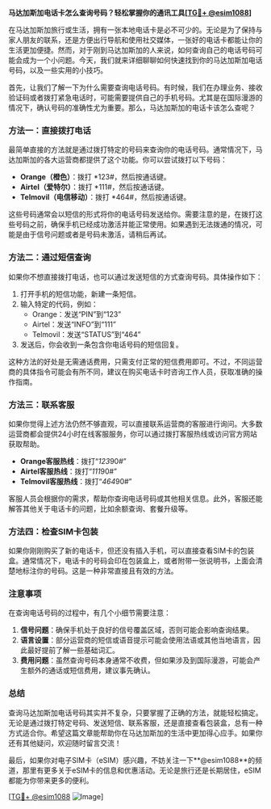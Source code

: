**马达加斯加电话卡怎么查询号码？轻松掌握你的通讯工具[[TG💪+ @esim1088](https://t.me/s/esim1088)]**

在马达加斯加旅行或生活，拥有一张本地电话卡是必不可少的。无论是为了保持与家人朋友的联系，还是方便出行导航和使用社交媒体，一张好的电话卡都能让你的生活更加便捷。然而，对于刚到马达加斯加的人来说，如何查询自己的电话号码可能会成为一个小问题。今天，我们就来详细聊聊如何快速找到你的马达加斯加电话号码，以及一些实用的小技巧。

首先，让我们了解一下为什么需要查询电话号码。有时候，我们在办理业务、接收验证码或者拨打紧急电话时，可能需要提供自己的手机号码。尤其是在国际漫游的情况下，确认号码的准确性尤为重要。那么，马达加斯加的电话卡该怎么查呢？

### 方法一：直接拨打电话

最简单直接的方法就是通过拨打特定的号码来查询你的电话号码。通常情况下，马达加斯加的各大运营商都提供了这个功能。你可以尝试拨打以下号码：

- **Orange（橙色）**：拨打 *123#，然后按通话键。
- **Airtel（爱特尔）**：拨打 *111#，然后按通话键。
- **Telmovil（电信移动）**：拨打 *464#，然后按通话键。

这些号码通常会以短信的形式将你的电话号码发送给你。需要注意的是，在拨打这些号码之前，确保手机已经成功激活并能正常使用。如果遇到无法拨通的情况，可能是由于信号问题或者是号码未激活，请稍后再试。

### 方法二：通过短信查询

如果你不想直接拨打电话，也可以通过发送短信的方式查询号码。具体操作如下：

1. 打开手机的短信功能，新建一条短信。
2. 输入特定的代码，例如：
   - Orange：发送“PIN”到“123”
   - Airtel：发送“INFO”到“111”
   - Telmovil：发送“STATUS”到“464”
3. 发送后，你会收到一条包含你电话号码的短信回复。

这种方法的好处是无需通话费用，只需支付正常的短信费用即可。不过，不同运营商的具体指令可能会有所不同，建议在购买电话卡时咨询工作人员，获取准确的操作指南。

### 方法三：联系客服

如果你觉得上述方法仍然不够直观，可以直接联系运营商的客服进行询问。大多数运营商都会提供24小时在线客服服务，你可以通过拨打客服热线或访问官方网站获取帮助。

- **Orange客服热线**：拨打“*123*90#”
- **Airtel客服热线**：拨打“*111*90#”
- **Telmovil客服热线**：拨打“*464*90#”

客服人员会根据你的需求，帮助你查询电话号码或其他相关信息。此外，客服还能解答其他关于电话卡的问题，比如余额查询、套餐升级等。

### 方法四：检查SIM卡包装

如果你刚刚购买了新的电话卡，但还没有插入手机，可以直接查看SIM卡的包装盒。通常情况下，电话卡的号码会印在包装盒上，或者附带一张说明书，上面会清楚地标注你的号码。这是一种非常直接且有效的方法。

### 注意事项

在查询电话号码的过程中，有几个小细节需要注意：

1. **信号问题**：确保手机处于良好的信号覆盖区域，否则可能会影响查询结果。
2. **语言设置**：部分运营商的短信或语音提示可能会使用法语或其他当地语言，因此最好提前了解一些基础词汇。
3. **费用问题**：虽然查询号码本身通常不收费，但如果涉及到国际漫游，可能会产生额外的通话或短信费用，建议事先确认。

### 总结

查询马达加斯加电话号码其实并不复杂，只要掌握了正确的方法，就能轻松搞定。无论是通过拨打特定号码、发送短信、联系客服，还是直接查看包装盒，总有一种方式适合你。希望这篇文章能帮助你在马达加斯加的生活中更加得心应手。如果你还有其他疑问，欢迎随时留言交流！

最后，如果你对电子SIM卡（eSIM）感兴趣，不妨关注一下**@esim1088**的频道，那里有更多关于eSIM卡的信息和优惠活动。无论是旅行还是长期居住，eSIM都能为你带来更多的便利。

[[TG💪+ @esim1088](https://t.me/s/esim1088) ![Image](https://i.postimg.cc/4NQfJmqS/Snipaste-2025-05-13-00-14-12.png)]